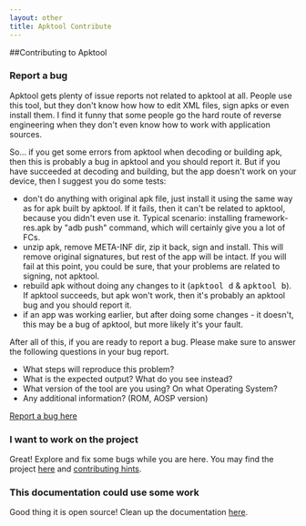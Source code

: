 ```yaml
---
layout: other
title: Apktool Contribute
---
```


##Contributing to Apktool

### Report a bug
Apktool gets plenty of issue reports not related to apktool at all. People use this tool, but they don't know how how to edit XML files, sign apks or even install them.
I find it funny that some people go the hard route of reverse engineering when they don't even know how to work with application sources.

So... if you get some errors from apktool when decoding or building apk, then this is probably a bug in apktool and you should report it.
But if you have succeeded at decoding and building, but the app doesn't work on your device, then I suggest you do some tests:

 * don't do anything with original apk file, just install it using the same way as for apk built by apktool. If it fails, then it can't be related to apktool, because you didn't even use it. Typical scenario: installing framework-res.apk by "adb push" command, which will certainly give you a lot of FCs.
 * unzip apk, remove META-INF dir, zip it back, sign and install. This will remove original signatures, but rest of the app will be intact. If you will fail at this point, you could be sure, that your problems are related to signing, not apktool.
 * rebuild apk without doing any changes to it (<kbd>apktool d</kbd> & <kbd>apktool b</kbd>). If apktool succeeds, but apk won't work, then it's probably an apktool bug and you should report it.
 * if an app was working earlier, but after doing some changes - it doesn't, this may be a bug of apktool, but more likely it's your fault.
 
After all of this, if you are ready to report a bug. Please make sure to answer the following questions in your bug report.

 * What steps will reproduce this problem?
 * What is the expected output? What do you see instead?
 * What version of the tool are you using? On what Operating System?
 * Any additional information? (ROM, AOSP version)
 
[Report a bug here](LinkToGithub)

### I want to work on the project
Great! Explore and fix some bugs while you are here. You may find the project [here](https://github.com/iBotPeaches/Apktool) and [contributing hints](https://github.com/iBotPeaches/Apktool/blob/master/CONTRIBUTING.md).

### This documentation could use some work
Good thing it is open source! Clean up the documentation [here](https://github.com/iBotPeaches/Apktool/tree/gh-pages).